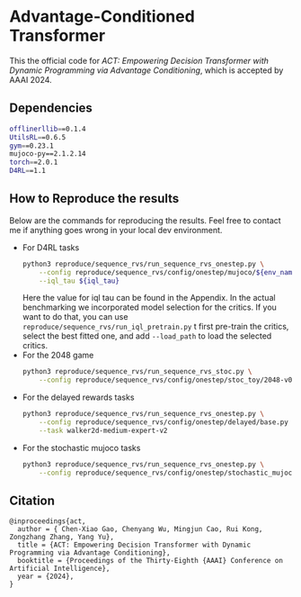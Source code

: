 # Advantage-Conditioned Transformer
This the official code for *ACT: Empowering Decision Transformer with Dynamic Programming via Advantage Conditioning*, which is accepted by AAAI 2024.

## Dependencies
```bash
offlinerllib==0.1.4
UtilsRL==0.6.5
gym==0.23.1
mujoco-py==2.1.2.14
torch==2.0.1
D4RL==1.1
```

## How to Reproduce the results
Below are the commands for reproducing the results. Feel free to contact me if anything goes wrong in your local dev environment. 

+ For D4RL tasks
    ```bash
    python3 reproduce/sequence_rvs/run_sequence_rvs_onestep.py \
        --config reproduce/sequence_rvs/config/onestep/mujoco/${env_name}-v2.py \
        --iql_tau ${iql_tau}
    ```
    Here the value for iql tau can be found in the Appendix. 
    In the actual benchmarking we incorporated model selection for the critics. If you want to do that, you can use `reproduce/sequence_rvs/run_iql_pretrain.py` t first pre-train the critics, select the best fitted one, and add `--load_path` to load the selected critics. 
+ For the 2048 game
    ```bash
    python3 reproduce/sequence_rvs/run_sequence_rvs_stoc.py \
        --config reproduce/sequence_rvs/config/onestep/stoc_toy/2048-v0.py 
    ```
+ For the delayed rewards tasks
    ```bash
    python3 reproduce/sequence_rvs/run_sequence_rvs_onestep.py \
        --config reproduce/sequence_rvs/config/onestep/delayed/base.py \
        --task walker2d-medium-expert-v2
    ```
+ For the stochastic mujoco tasks
    ```bash
    python3 reproduce/sequence_rvs/run_sequence_rvs_onestep.py \
        --config reproduce/sequence_rvs/config/onestep/stochastic_mujoco/
    ```

## Citation
```
@inproceedings{act,
  author = { Chen-Xiao Gao, Chenyang Wu, Mingjun Cao, Rui Kong, Zongzhang Zhang, Yang Yu}, 
  title = {ACT: Empowering Decision Transformer with Dynamic Programming via Advantage Conditioning},
  booktitle = {Proceedings of the Thirty-Eighth {AAAI} Conference on Artificial Intelligence},
  year = {2024},
}
```